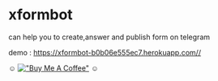 # xformbot
can help you to create,answer and publish form on telegram

demo : https://xformbot-b0b06e555ec7.herokuapp.com//


:relaxed:
[!["Buy Me A Coffee"](https://www.buymeacoffee.com/assets/img/custom_images/orange_img.png)](https://www.buymeacoffee.com/cibilex "could you buy me a coffe : )")
:relaxed:
